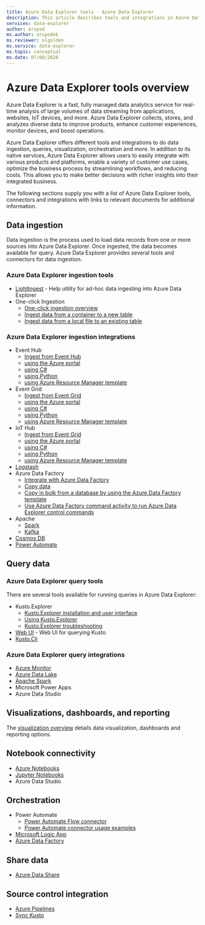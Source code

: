 ```yaml
---
title: Azure Data Explorer tools - Azure Data Explorer
description: This article describes tools and integrations in Azure Data Explorer.
services: data-explorer
author: orspod
ms.author: orspodek
ms.reviewer: olgolden
ms.service: data-explorer
ms.topic: conceptual
ms.date: 07/08/2020
---
```

# Azure Data Explorer tools overview

Azure Data Explorer is a fast, fully managed data analytics service for real-time analysis of large volumes of data streaming from applications, websites, IoT devices, and more. Azure Data Explorer collects, stores, and analyzes diverse data to improve products, enhance customer experiences, monitor devices, and boost operations. 

Azure Data Explorer offers different tools and integrations to do data ingestion, queries, visualization, orchestration and more. In addition to its native services, Azure Data Explorer allows users to easily integrate with various products and platforms, enable a variety of customer use cases, optimize the business process by streamlining workflows, and reducing costs. This allows you to make better decisions with richer insights into their integrated business.

The following sections supply you with a list of Azure Data Explorer tools, connectors and integrations with links to relevant documents for additional information.

## Data ingestion 

Data ingestion is the process used to load data records from one or more sources into Azure Data Explorer. Once ingested, the data becomes available for query. Azure Data Explorer provides several tools and connectors for data ingestion. 

### Azure Data Explorer ingestion tools

* [LightIngest](lightingest.md) - Help utility for ad-hoc data ingesting into Azure Data Explorer
* One-click Ingestion
    * [One-click ingestion overview](ingest-data-one-click.md) 
    * [Ingest data from a container to a new table](one-click-ingestion-new-table.md)
    * [Ingest data from a local file to an existing table](one-click-ingestion-existing-table.md)

### Azure Data Explorer ingestion integrations

* Event Hub
    * [Ingest from Event Hub](../management/data-ingestion/eventhub.md)
    * [using the Azure portal](ingest-data-event-hub.md)
    * [using C#](data-connection-event-hub-csharp.md)
    * [using Python](data-connection-event-hub-python.md)
    * [using Azure Resource Manager template](data-connection-event-hub-resource-manager.md)
* Event Grid
    * [Ingest from Event Grid](../management/data-ingestion/eventgrid.md)
    * [using the Azure portal](ingest-data-event-grid.md)
    * [using C#](data-connection-event-grid-csharp.md)
    * [using Python](data-connection-event-grid-python.md)
    * [using Azure Resource Manager template](data-connection-event-grid-resource-manager.md)
* IoT Hub
    * [Ingest from Event Grid](../management/data-ingestion/iothub.md)
    * [using the Azure portal](ingest-data-iot-hub.md)
    * [using C#](data-connection-iot-hub-csharp.md)
    * [using Python](data-connection-iot-hub-python.md)
    * [using Azure Resource Manager template](data-connection-iot-hub-resource-manager.md)
* [Logstash](ingest-data-logstash.md)
* Azure Data Factory
    * [Integrate with Azure Data Factory](data-factory-integration.md)
    * [Copy data](data-factory-load-data.md)
    * [Copy in bulk from a database by using the Azure Data Factory template](data-factory-template.md)
    * [Use Azure Data Factory command activity to run Azure Data Explorer control commands](data-factory-command-activity.md)
* Apache 
    * [Spark](spark-connector.md)
    * [Kafka](ingest-data-kafka.md)
* [Cosmos DB](https://github.com/Azure/azure-kusto-labs/tree/master/cosmosdb-adx-integration)
* [Power Automate](flow.md)

## Query data

### Azure Data Explorer query tools

There are several tools available for running queries in Azure Data Explorer:

* Kusto.Explorer
   * [Kusto.Explorer installation and user interface](./kusto-explorer.md)
   * [Using Kusto.Explorer](./kusto-explorer-using.md)
   * [Kusto.Explorer troubleshooting](kusto-explorer-troubleshooting.md)
* [Web UI](../../web-query-data.md) - Web UI for querying Kusto
* [Kusto.Cli](kusto-cli.md)

### Azure Data Explorer query integrations

* [Azure Monitor](query-monitor-data.md)
* [Azure Data Lake](data-lake-query-data.md)
* [Apache Spark](spark-connector.md)
* Microsoft Power Apps
* Azure Data Studio

## Visualizations, dashboards, and reporting

The [visualization overview](viz-overview.md) details data visualization, dashboards  and reporting options. 

## Notebook connectivity

* [Azure Notebooks](azure-notebooks.md)
* [Jupyter Notebooks](kqlmagic.md)
* Azure Data Studio

## Orchestration

* Power Automate
    * [Power Automate Flow connector](flow.md)
    * [Power Automate connector usage examples](flow-usage.md)
* [Microsoft Logic App](./logicapps.md) 
* [Azure Data Factory](data-factory-integration.md)

## Share data

* [Azure Data Share](data-share.md)

## Source control integration

* [Azure Pipelines](devops.md) 
* [Sync Kusto](synckusto.md) 

<!--Open Source Tools-->
